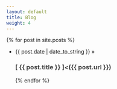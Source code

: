 ```yaml
---
layout: default
title: Blog
weight: 4
---
```


{% for post in site.posts %}
* {{ post.date | date_to_string }} &raquo; <h3 style="color:#424242;"> [ {{ post.title }} ]<({{ post.url }})</h3>
{% endfor %}
